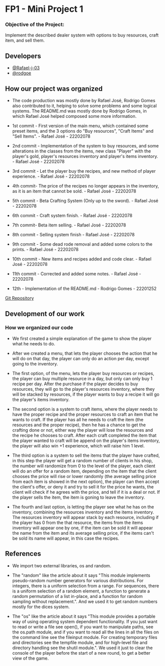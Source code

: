 # FP1 - Mini Project 1

### Objective of the Project:

Implement the described dealer system with options to buy resources, craft item, and sell them.
## Developers

- [@Rafael-j-03](https://github.com/Rafael-j-03)
- [@rodgoe](https://github.com/rodgoe)
## How our project was organized

- The code production was mostly done by Rafael José, Rodrigo Gomes also contributed to it, helping to solve some problems and some logical systems.
The README.md was mostly done by Rodrigo Gomes, in which Rafael José helped composed some more information.
- 1st commit - First version of the main menu, which contained some preset items, and the 3 options do "Buy resources", "Craft Items" and "Sell Items". - Rafael José - 22202078

- 2nd commit - Implementation of the system to buy resources, and some alterations in the classes from the items, new class "Player" with the player's gold, player's resources inventory and player's items inventory. - Rafael José - 22202078

- 3rd commit - Let the player buy the recipes, and new method of player experience. - Rafael José - 22202078

- 4th commit- The price of the recipes no longer appears in the inventory, as it is an item that cannot be sold. - Rafael José - 22202078

- 5th commit - Beta Crafting System (Only up to the sword). - Rafael José - 22202078

- 6th commit - Craft system finish. - Rafael José - 22202078

- 7th commit- Beta item selling. - Rafael José - 22202078

- 8th commit - Selling system finish - Rafael José - 22202078

- 9th commit - Some dead rode removal and added some colors to the prints. - Rafael José - 22202078

- 10th commit - New items and recipes added and code clear. - Rafael José - 22202078

- 11th commit - Corrected and added some notes. - Rafael José - 22202078

- 12th - Implementation of the README.md - Rodrigo Gomes - 22201252

[Git Repository](https://github.com/Rafael-j-03/IC-Project)
## Development of our work

### How we organized our code

- We first created a simple explanation of the game to show the player what he needs to do.

- After we created a menu, that lets the player chooses the action that he will do on that day, the player can only do an action per day, except going to the inventory.

- The first option, of the menu, lets the player buy resources or recipes, the player can buy multiple resource in a day, but only can only buy 1 recipe per day. After the purchase if the player decides to buy resources, they will go to the player's resources inventory, where they will be stacked by resources, if the player wants to buy a recipe it will go the player's items inventory.

- The second option is a system to craft items, where the player needs to have the proper recipe and the proper resources to craft an item that he wants to craft. If the player has all he needs to craft the item (the resources and the proper recipe), then he has a chance to get the crafting done or not, either way the player will lose the resources and the recipe he chooses to craft. After each craft completed the item that the player wanted to craft will be append on the player's items inventory, the player will also win +1 experience, which will raise him 1 level.

- The third option is a system to sell the items that the player have crafted, in this step the player will get a random number of clients in his shop, the number will randomize from 0 to the level of the player, each client will do an offer for a random item, depending on the item that the client chooses the price will rise or lower randomly (the average selling price from each item is showed in the next option), the player can then accept the client's offer, or deny it and try to sell it for the price he wants, the client will check if he agrees with the price, and tell if it is a deal or not. If the player sells the item, the item is goning to leave the inventory.

- The fourth and last option, is letting the player see what he has on the inventory, combining the resources inventory and the items inventory. The resources inventory will appear stack by each resource, including if the player has 0 from the that resource, the items from the items inventory will appear one by one, if the item can be sold it will appear the name from the item and its average selling price, if the items can't be sold its name will appear, in this case the recipes.

## References

- We import two external libraries, os and random.
  
- The "random" like the article about it says "This module implements pseudo-random number generators for various distributions.
For integers, there is a uniform selection from a range. For sequences, there is a uniform selection of a random element, a function to generate a random permutation of a list in-place, and a function for random sampling without replacement.". And we used it to get random numbers mostly for the dices system.

- The "os" like the article about it says "This module provides a portable way of using operating system dependent functionality. If you just want to read or write a file see open(), if you want to manipulate paths, see the os.path module, and if you want to read all the lines in all the files on the command line see the fileinput module. For creating temporary files and directories see the tempfile module, and for high-level file and directory handling see the shutil module.". We used it just to clear the console of the player before the start of a new round, to get a better view of the game.
